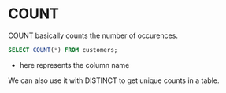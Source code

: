 # COUNT

COUNT basically counts the number of occurences. 

```SQL
SELECT COUNT(*) FROM customers;
```
* here represents the column name

We can also use it with DISTINCT to get unique counts in a table. 